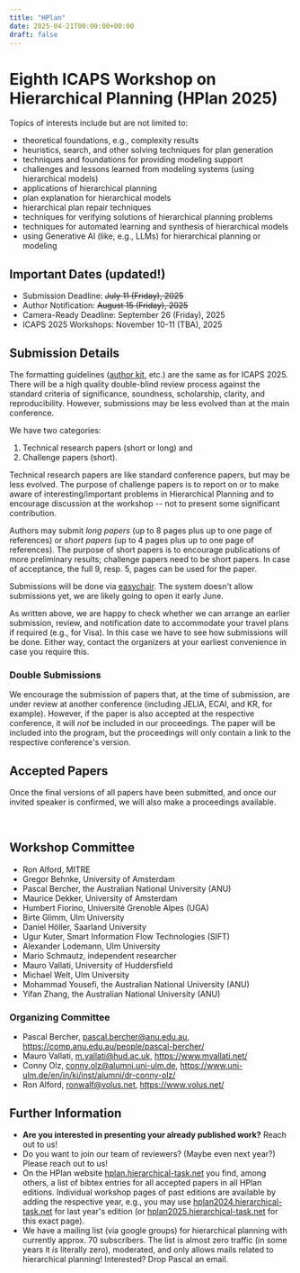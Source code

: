 ```yaml
---
title: "HPlan"
date: 2025-04-21T00:00:00+00:00
draft: false
---
```


# Eighth ICAPS Workshop on Hierarchical Planning (HPlan 2025)

Topics of interests include but are not limited to:

- theoretical foundations, e.g., complexity results
- heuristics, search, and other solving techniques for plan generation
- techniques and foundations for providing modeling support
- challenges and lessons learned from modeling systems (using hierarchical models)
- applications of hierarchical planning
- plan explanation for hierarchical models
- hierarchical plan repair techniques
- techniques for verifying solutions of hierarchical planning problems
- techniques for automated learning and synthesis of hierarchical models
- using Generative AI (like, e.g., LLMs) for hierarchical planning or modeling



## Important Dates (updated!)

- Submission Deadline: <del>July 11 (Friday), 2025</del>
- Author Notification: <del>August 15 (Friday), 2025</del>
- Camera-Ready Deadline: September 26 (Friday), 2025
- ICAPS 2025 Workshops: November 10-11 (TBA), 2025


## Submission Details

The formatting guidelines ([author kit](https://icaps25.icaps-conference.org/files/icaps2025-author-kit.zip), etc.) are the same as for ICAPS 2025. There will be a high quality double-blind review process against the standard criteria of significance, soundness, scholarship, clarity, and reproducibility. However, submissions may be less evolved than at the main conference.

We have two categories:

1. Technical research papers (short or long) and
2. Challenge papers (short).

Technical research papers are like standard conference papers, but may be less evolved. The purpose of challenge papers is to report on or to make aware of interesting/important problems in Hierarchical Planning and to encourage discussion at the workshop -- not to present some significant contribution.

Authors may submit *long papers* (up to 8 pages plus up to one page of references) or *short papers* (up to 4 pages plus up to one page of references). The purpose of short papers is to encourage publications of more preliminary results; challenge papers need to be short papers. In case of acceptance, the full 9, resp. 5, pages can be used for the paper.

Submissions will be done via [easychair](https://easychair.org/conferences/?conf=hplan2025). The system doesn't allow submissions yet, we are likely going to open it early June.

As written above, we are happy to check whether we can arrange an earlier submission, review, and notification date to accommodate your travel plans if required (e.g., for Visa). In this case we have to see how submissions will be done. Either way, contact the organizers at your earliest convenience in case you require this.

### Double Submissions

We encourage the submission of papers that, at the time of submission, are under review at another conference (including JELIA, ECAI, and KR, for example). However, if the paper is also accepted at the respective conference, it will *not* be included in our proceedings. The paper will be included into the program, but the proceedings will only contain a link to the respective conference's version.


## Accepted Papers

Once the final versions of all papers have been submitted, and once our invited speaker is confirmed, we will also make a proceedings available.

<script src="https://bibbase.org/show?bib=https://icaps25.icaps-conference.org/program/workshops/hplan/hplan.bib&theme=default&fullnames=1&jsonp=1&hidemenu=1"></script>


<!-- Just for testing before the bibtex was put online.
<script src="https://bibbase.org/show?bib=https://bercher.net/bibtex/hplan.bib&theme=default&fullnames=1&jsonp=1&hidemenu=1"></script>
-->
<br/>

## Workshop Committee

- Ron Alford, MITRE
- Gregor Behnke, University of Amsterdam
- Pascal Bercher, the Australian National University (ANU)
- Maurice Dekker, University of Amsterdam
- Humbert Fiorino, Université Grenoble Alpes (UGA)
- Birte Glimm, Ulm University
- Daniel Höller, Saarland University
- Ugur Kuter, Smart Information Flow Technologies (SIFT)
- Alexander Lodemann, Ulm University
- Mario Schmautz, independent researcher
- Mauro Vallati, University of Huddersfield
- Michael Welt, Ulm University
- Mohammad Yousefi, the Australian National University (ANU)
- Yifan Zhang, the Australian National University (ANU)

### Organizing Committee

- Pascal Bercher, pascal.bercher@anu.edu.au, https://comp.anu.edu.au/people/pascal-bercher/
- Mauro Vallati, m.vallati@hud.ac.uk, https://www.mvallati.net/
- Conny Olz, conny.olz@alumni.uni-ulm.de, https://www.uni-ulm.de/en/in/ki/inst/alumni/dr-conny-olz/
- Ron Alford, ronwalf@volus.net, https://www.volus.net/

## Further Information

- **Are you interested in presenting your already published work?** Reach out to us!
- Do you want to join our team of reviewers? (Maybe even next year?) Please reach out to us!
- On the HPlan website [hplan.hierarchical-task.net](https://hplan.hierarchical-task.net) you find, among others, a list of bibtex entries for all accepted papers in all HPlan editions. Individual workshop pages of past editions are available by adding the respective year, e.g., you may use [hplan2024.hierarchical-task.net](https://hplan2024.hierarchical-task.net) for last year's edition (or [hplan2025.hierarchical-task.net](https://hplan2025.hierarchical-task.net) for this exact page).
- We have a mailing list (via google groups) for hierarchical planning with currently approx. 70 subscribers. The list is almost zero traffic (in some years it *is* literally zero), moderated, and only allows mails related to hierarchical planning! Interested? Drop Pascal an email.